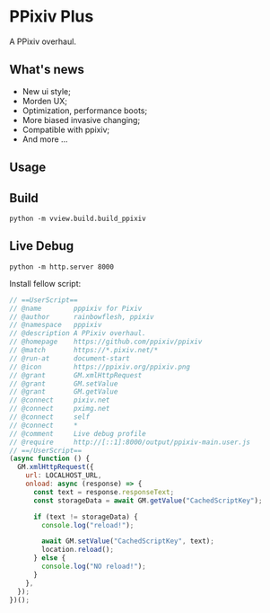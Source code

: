 # PPixiv Plus

A PPixiv overhaul.

## What's news

- New ui style;
- Morden UX;
- Optimization, performance boots;
- More biased invasive changing;
- Compatible with ppixiv;
- And more ...

## Usage

## Build

`python -m vview.build.build_ppixiv`

## Live Debug

`python -m http.server 8000`

Install fellow script:

```js
// ==UserScript==
// @name        pppixiv for Pixiv
// @author      rainbowflesh, ppixiv
// @namespace   pppixiv
// @description A PPixiv overhaul.
// @homepage    https://github.com/ppixiv/ppixiv
// @match       https://*.pixiv.net/*
// @run-at      document-start
// @icon        https://ppixiv.org/ppixiv.png
// @grant       GM.xmlHttpRequest
// @grant       GM.setValue
// @grant       GM.getValue
// @connect     pixiv.net
// @connect     pximg.net
// @connect     self
// @connect     *
// @comment     Live debug profile
// @require     http://[::1]:8000/output/ppixiv-main.user.js
// ==/UserScript==
(async function () {
  GM.xmlHttpRequest({
    url: LOCALHOST_URL,
    onload: async (response) => {
      const text = response.responseText;
      const storageData = await GM.getValue("CachedScriptKey");

      if (text != storageData) {
        console.log("reload!");

        await GM.setValue("CachedScriptKey", text);
        location.reload();
      } else {
        console.log("NO reload!");
      }
    },
  });
})();
```
